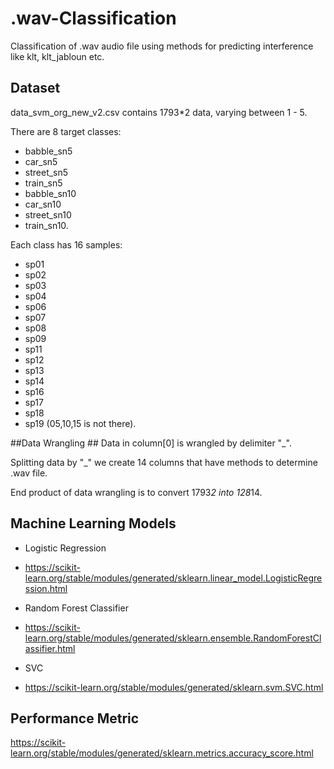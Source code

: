 # .wav-Classification
Classification of .wav audio file using methods for predicting interference like klt, klt_jabloun etc.

## Dataset ##
data_svm_org_new_v2.csv contains 1793*2 data, varying between 1 - 5.

There are 8 target classes:
* babble_sn5
* car_sn5
* street_sn5
* train_sn5
* babble_sn10
* car_sn10
* street_sn10 
* train_sn10.

Each class has 16 samples: 
* sp01
* sp02
* sp03
* sp04
* sp06
* sp07
* sp08
* sp09
* sp11
* sp12
* sp13
* sp14
* sp16
* sp17
* sp18
* sp19 
(05,10,15 is not there).


##Data Wrangling ##
Data in column[0] is wrangled by delimiter "_".

Splitting data by "_" we create 14 columns that have methods to determine .wav file.

End product of data wrangling is to convert 1793*2 into 128*14.

## Machine Learning Models ##
* Logistic Regression
 * <https://scikit-learn.org/stable/modules/generated/sklearn.linear_model.LogisticRegression.html>

* Random Forest Classifier
 * <https://scikit-learn.org/stable/modules/generated/sklearn.ensemble.RandomForestClassifier.html>
 
* SVC
 * <https://scikit-learn.org/stable/modules/generated/sklearn.svm.SVC.html>

## Performance Metric ##
<https://scikit-learn.org/stable/modules/generated/sklearn.metrics.accuracy_score.html>
